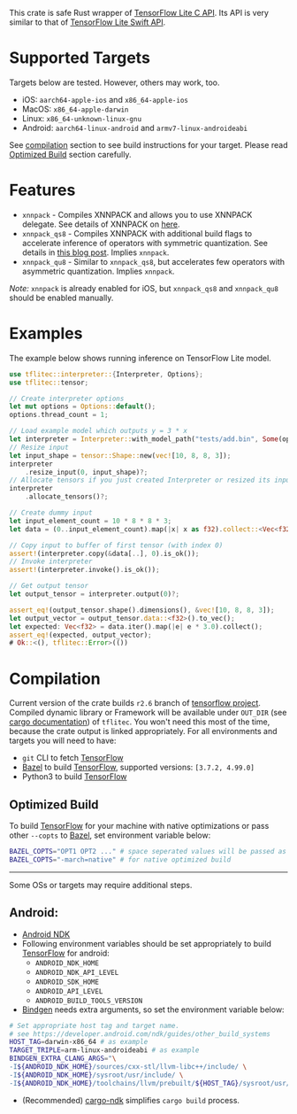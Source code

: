 This crate is safe Rust wrapper of [TensorFlow Lite C API].
Its API is very similar to that of [TensorFlow Lite Swift API].

# Supported Targets

Targets below are tested. However, others may work, too.
* iOS: `aarch64-apple-ios` and `x86_64-apple-ios`
* MacOS: `x86_64-apple-darwin`
* Linux: `x86_64-unknown-linux-gnu`
* Android: `aarch64-linux-android` and `armv7-linux-androideabi`

See [compilation](#compilation) section to see build instructions for your target. Please
read [Optimized Build](#optimized_build) section carefully.

# Features

* `xnnpack` - Compiles XNNPACK and allows you to use XNNPACK delegate. See details of XNNPACK
on [here][XNNPACK_blog].
* `xnnpack_qs8` - Compiles XNNPACK with additional build flags to accelerate inference of
operators with symmetric quantization. See details in [this blog post][XNNPACK_quant_blog].
Implies `xnnpack`.
* `xnnpack_qu8` - Similar to `xnnpack_qs8`, but accelerates few operators with
asymmetric quantization. Implies `xnnpack`.

*Note:* `xnnpack` is already enabled for iOS, but `xnnpack_qs8` and `xnnpack_qu8`
should be enabled manually.

# Examples

The example below shows running inference on TensorFlow Lite model.

```rust
use tflitec::interpreter::{Interpreter, Options};
use tflitec::tensor;

// Create interpreter options
let mut options = Options::default();
options.thread_count = 1;

// Load example model which outputs y = 3 * x
let interpreter = Interpreter::with_model_path("tests/add.bin", Some(options))?;
// Resize input
let input_shape = tensor::Shape::new(vec![10, 8, 8, 3]);
interpreter
    .resize_input(0, input_shape)?;
// Allocate tensors if you just created Interpreter or resized its inputs
interpreter
    .allocate_tensors()?;

// Create dummy input
let input_element_count = 10 * 8 * 8 * 3;
let data = (0..input_element_count).map(|x| x as f32).collect::<Vec<f32>>();

// Copy input to buffer of first tensor (with index 0)
assert!(interpreter.copy(&data[..], 0).is_ok());
// Invoke interpreter
assert!(interpreter.invoke().is_ok());

// Get output tensor
let output_tensor = interpreter.output(0)?;

assert_eq!(output_tensor.shape().dimensions(), &vec![10, 8, 8, 3]);
let output_vector = output_tensor.data::<f32>().to_vec();
let expected: Vec<f32> = data.iter().map(|e| e * 3.0).collect();
assert_eq!(expected, output_vector);
# Ok::<(), tflitec::Error>(())
```

# Compilation

Current version of the crate builds `r2.6` branch of [tensorflow project].
Compiled dynamic library or Framework will be available under `OUT_DIR`
(see [cargo documentation]) of `tflitec`.
You won't need this most of the time, because the crate output is linked appropriately.
For all environments and targets you will need to have:

* `git` CLI to fetch [TensorFlow]
* [Bazel] to build [TensorFlow], supported versions: `[3.7.2, 4.99.0]`
* Python3 to build [TensorFlow]

## Optimized Build
To build [TensorFlow] for your machine with native optimizations
or pass other `--copts` to [Bazel], set environment variable below:
```sh
BAZEL_COPTS="OPT1 OPT2 ..." # space seperated values will be passed as `--copt=OPTN` to bazel
BAZEL_COPTS="-march=native" # for native optimized build
```
---
Some OSs or targets may require additional steps.

## Android:
* [Android NDK]
* Following environment variables should be set appropriately
to build [TensorFlow] for android:
    * `ANDROID_NDK_HOME`
    * `ANDROID_NDK_API_LEVEL`
    * `ANDROID_SDK_HOME`
    * `ANDROID_API_LEVEL`
    * `ANDROID_BUILD_TOOLS_VERSION`
* [Bindgen] needs extra arguments, so set the environment variable below:
```sh
# Set appropriate host tag and target name.
# see https://developer.android.com/ndk/guides/other_build_systems
HOST_TAG=darwin-x86_64 # as example
TARGET_TRIPLE=arm-linux-androideabi # as example
BINDGEN_EXTRA_CLANG_ARGS="\
-I${ANDROID_NDK_HOME}/sources/cxx-stl/llvm-libc++/include/ \
-I${ANDROID_NDK_HOME}/sysroot/usr/include/ \
-I${ANDROID_NDK_HOME}/toolchains/llvm/prebuilt/${HOST_TAG}/sysroot/usr/include/${TARGET_TRIPLE}/"
```
* (Recommended) [cargo-ndk] simplifies `cargo build` process.


[TensorFlow]: https://www.tensorflow.org/
[Bazel]: https://bazel.build/
[Bindgen]: https://github.com/rust-lang/rust-bindgen
[tensorflow project]: https://github.com/tensorflow/tensorflow
[TensorFlow Lite Swift API]: https://www.tensorflow.org/lite/guide/ios
[TensorFlow Lite C API]: https://github.com/tensorflow/tensorflow/tree/master/tensorflow/lite/c
[XNNPACK_blog]: https://blog.tensorflow.org/2020/07/accelerating-tensorflow-lite-xnnpack-integration.html
[XNNPACK_quant_blog]: https://blog.tensorflow.org/2021/09/faster-quantized-inference-with-xnnpack.html
[Android NDK]: https://developer.android.com/ndk/guides
[cargo documentation]: https://doc.rust-lang.org/cargo/reference/environment-variables.html#environment-variables-cargo-sets-for-crates
[cargo-ndk]: https://github.com/bbqsrc/cargo-ndk
